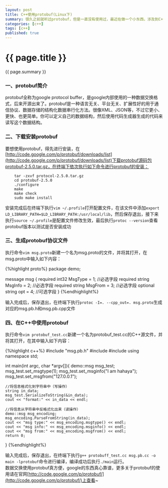 ```yaml
---
layout: post
title: C++使用protobuf(Linux下)
summary: 很久之前就听过protobuf，但是一直没有使用过，最近在做一个小东西，涉及到C++和go的数据交换，就想到了使用protobuf，由于没有使用过，所以就先需要一些小小的试验，接下来就有了本文。
categories: [c++]
tags: [c++]
published: true
---
```


# {{ page.title }} #
{{ page.summary }}

### 一、protobuf简介 ###
protobuf全称为google protocol buffer，是google内部使用的一种数据交换格式，后来开源出来了。protobuf是一种语言无关、平台无关、扩展性好的用于通信协议、数据存储的结构化数据串行化方法。很像XML、JSON等，不过它更小、更快、也更简单。你可以定义自己的数据结构，然后使用代码生成器生成的代码来读写这个数据结构。

### 二、下载安装protobuf ###
要想使用protobuf，得先进行安装，在[http://code.google.com/p/protobuf/downloads/list](http://code.google.com/p/protobuf/downloads/list)下载protobuf源码包protobuf-2.5.0.tar.gz，在终端下依次执行如下命令进行protobuf的安装：  

        tar -zxvf protocol-2.5.0.tar.gz  
        cd protobuf-2.5.0  
        ./configure  
        make  
        make check  
        sudo make install  

安装完成后在终端下执行`vim ~/.profile`打开配置文件，在该文件中添加`export LD_LIBRARY_PATH=$LD_LIBRARY_PATH:/usr/local/lib`，然后保存退出，接下来执行`source ~/.profile`是配置文件修改生效，最后执行`protoc --version`查看protobuf版本以测试是否安装成功  


### 三、生成protobuf协议文件 ###
执行命令`vim msg.proto`新建一个名为msg.proto的文件，并将其打开，在msg.proto中输入如下内容：  

{%highlight proto%}
package demo;

message msg
{
    required int32 MsgType = 1;     //必选字段
    required string MsgInfo = 2;    //必选字段
    required string MsgFrom = 3;    //必选字段
    optional string opt = 4;        //可选字段
}
{%endhighlight%}
  
输入完成后，保存退出，在终端下执行`protoc -I=. --cpp_out=. msg.proto`生成对应的msg.pb.h和msg.pb.cpp文件

### 四、在C++中使用protobuf ###
执行命令`vim protobuf_test.cc`新建一个名为protobuf_test.cc的C++源文件，并将其打开，在其中输入如下内容：  

{%highlight c++%}
#include "msg.pb.h"
#include <iostream>
#include <string>
using namespace std;

int main(int argc, char *argv[]){
    demo::msg msg_test;
    msg_test.set_msgtype(1);
    msg_test.set_msginfo("I am hahaya");
    msg_test.set_msgfrom("127.0.0.1");

    //将信息格式化到字符串中（写操作）
    string in_data;
    msg_test.SerializeToString(&in_data);
    cout << "format:" << in_data << endl;
    
    //将信息从字符串中反格式化出来（读操作）
    demo::msg msg_encoding;
    msg_encoding.ParseFromString(in_data);
    cout << "msg type:" << msg_encoding.msgtype() << endl;
    cout << "msg info:" << msg_encoding.msginfo() << endl;
    cout << "msg from:" << msg_encoding.msgfrom() << endl;
    return 0;
}
{%endhighlight%}
  
输入完成后，保存退出，在终端下执行`g++ protobuff_test.cc msg.pb.cc -o main -lprotobuf`命令进行编译，编译成功后执行`./main`运行。  
数据交换使用protobuf真方便，google的东西真心靠谱，更多关于protobuf的使用请在官网[http://code.google.com/p/protobuf/](http://code.google.com/p/protobuf/)上查看~

